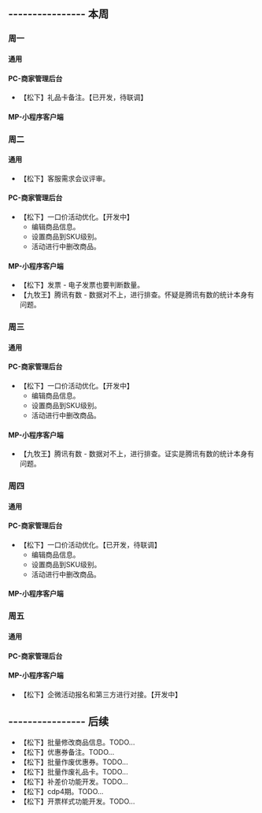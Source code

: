 ## ---------------- 本周

### 周一
#### 通用
#### PC-商家管理后台
* 【松下】礼品卡备注。【已开发，待联调】
#### MP-小程序客户端

### 周二
#### 通用
* 【松下】客服需求会议评审。
#### PC-商家管理后台
* 【松下】一口价活动优化。【开发中】
  - 编辑商品信息。
  - 设置商品到SKU级别。
  - 活动进行中删改商品。
#### MP-小程序客户端
* 【松下】发票 - 电子发票也要判断数量。
* 【九牧王】腾讯有数 - 数据对不上，进行排查。怀疑是腾讯有数的统计本身有问题。

### 周三
#### 通用
#### PC-商家管理后台
* 【松下】一口价活动优化。【开发中】
  - 编辑商品信息。
  - 设置商品到SKU级别。
  - 活动进行中删改商品。
#### MP-小程序客户端
* 【九牧王】腾讯有数 - 数据对不上，进行排查。证实是腾讯有数的统计本身有问题。

### 周四
#### 通用
#### PC-商家管理后台
* 【松下】一口价活动优化。【已开发，待联调】
  - 编辑商品信息。
  - 设置商品到SKU级别。
  - 活动进行中删改商品。
#### MP-小程序客户端

### 周五
#### 通用
#### PC-商家管理后台
#### MP-小程序客户端
* 【松下】企微活动报名和第三方进行对接。【开发中】

## ---------------- 后续
* 【松下】批量修改商品信息。TODO...
* 【松下】优惠券备注。TODO...
* 【松下】批量作废优惠券。TODO...
* 【松下】批量作废礼品卡。TODO...
* 【松下】补差价功能开发。TODO...
* 【松下】cdp4期。TODO...
* 【松下】开票样式功能开发。TODO...
